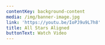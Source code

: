 ```yaml
---
contentKey: background-content
media: /img/banner-image.jpg
link: 'https://youtu.be/IoPJ9u9L7h8'
title: All Stars Aligned
buttonText: Watch Video
---
```



